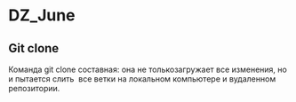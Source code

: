 # DZ_June

## Git clone

Команда git clone составная: она не толькозагружает все изменения, но и пытается слить  все ветки на локальном компьютере и вудаленном репозитории.
